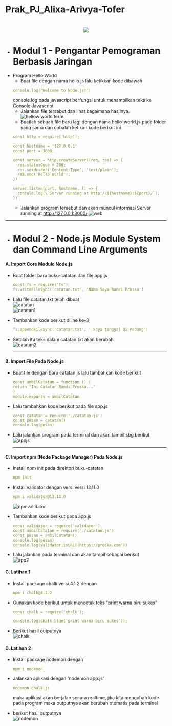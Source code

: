 # Prak_PJ_Alixa-Arivya-Tofer



<h1 align="center">
  <img src="https://readme-typing-svg.herokuapp.com?font=Josefin+Sans&weight=700&size=30&pause=1000&center=true&vCenter=true&width=435&lines=Hi+There+%F0%9F%91%8B;I'm%2C+Alixa+Arivya+Tofer"/>
</h1>




 * # Modul 1 - Pengantar Pemograman Berbasis Jaringan
- Program Hello World
    - Buat file dengan nama hello.js lalu ketikkan kode dibawah
    ```yml
    console.log('Welcome to Node.js!')
   ```
    console.log pada javascript berfungsi untuk menampilkan teks ke Console Javascript
    - Jalankan file tersebut dan lihat bagaimana hasilnya. 
    ![hellow world term](https://github.com/alixa01/Prak_PJ_Alixa-Arivya-Tofer/assets/94752755/e5910700-b035-4aec-838a-8943854e1a27)
    - Buatlah sebuah file baru lagi dengan nama hello-world.js pada folder yang sama
dan cobalah ketikan kode berikut ini
    ```yml
    const http = require('http');

  const hostname = '127.0.0.1'
  const port = 3000;

  const server = http.createServer((req, res) => {
      res.statusCode = 200;
      res.setHeader('Content-Type', 'text/plain');
      res.end('Hello World');
  })

  server.listen(port, hostname, () => {
      console.log(\`Server running at http://${hostname}:${port}/`);
  })
    ```
    - Jalankan program tersebut dan akan muncul informasi Server running at
http://127.0.0.1:3000/
![web](https://github.com/alixa01/Prak_PJ_Alixa-Arivya-Tofer/assets/94752755/2d569a99-7b24-45e4-b336-2b43cb487fb8)

<hr>

* # Modul 2 - Node.js Module System dan Command Line Arguments
<h4>
  A. Import Core Module Node.js
</h4>

  - Buat folder baru buku-catatan dan file app.js
    
    ```yml
    const fs = require('fs')
    fs.writeFileSync('catatan.txt', 'Nama Saya Randi Proska')

    ```

   - Lalu file catatan.txt telah dibuat <br>
     ![catatan](https://github.com/alixa01/Prak_PJ_Alixa-Arivya-Tofer/assets/94752755/130a0889-6f82-4d40-894b-9a7b5b0fb5ce) <br>
     ![catatan1](https://github.com/alixa01/Prak_PJ_Alixa-Arivya-Tofer/assets/94752755/79725d59-8915-40d0-829b-0965eca8c20e)

   - Tambahkan kode berikut diline ke-3

     ```yml
     fs.appendFileSync('catatan.txt', ' Saya tinggal di Padang')
     ```

  - Setalah itu teks dalam catatan.txt akan berubah <br>
    ![catatan2](https://github.com/alixa01/Prak_PJ_Alixa-Arivya-Tofer/assets/94752755/168e4793-40dc-4e88-b836-2c0d801345f5)
    <hr>

<h4>
  B. Import File Pada Node.js
</h4>

  - Buat file dengan baru catatan.js lalu tambahkan kode berikut

    ```yml
    const ambilCatatan = function () {
    return 'Ini Catatan Randi Proska...'
    }
    module.exports = ambilCatatan
    ```

  - Lalu tambahkan kode berikut pada file app.js

    ```yml
    const catatan = require('./catatan.js')
    const pesan = catatan()
    console.log(pesan)
    ```

  - Lalu jalankan program pada terminal dan akan tampil sbg berikut
    ![appjs](https://github.com/alixa01/Prak_PJ_Alixa-Arivya-Tofer/assets/94752755/9008aae3-7e06-4e23-bda3-7b9b3b1620d4)
    <hr>

<h4>
  C. Import npm (Node Package Manager) Pada Node.js
</h4>

  - Install npm init pada direktori buku-catatan

     ```yml
     npm init
     ```

  - Install validator dengan versi versi 13.11.0
    ```yml
    npm i validator@13.11.0
    ```
    
    ![npmvalidator](https://github.com/alixa01/Prak_PJ_Alixa-Arivya-Tofer/assets/94752755/25bf8bbb-4cf4-4d0b-8e16-8f949f219193)

  - Tambahkan kode berikut pada app.js
    ```yml
    const validator = require('validator')
    const ambilCatatan = require('./catatan.js')
    const pesan = ambilCatatan()
    console.log(pesan)
    console.log(validator.isURL('https://proska.com'))
    ```

  - Lalu jalankan pada terminal dan akan tampil sebagai berikut <br>
    ![app2](https://github.com/alixa01/Prak_PJ_Alixa-Arivya-Tofer/assets/94752755/4147238e-4ca1-453f-ae5d-64211cd35acb)

<h4>
  C. Latihan 1
</h4>

  - Install package chalk versi 4.1.2 dengan
    ```yml
    npm i chalk@4.1.2
    ```

  - Gunakan kode berikut untuk mencetak teks "print warna biru sukes"
    ```yml
    const chalk = require('chalk');

    console.log(chalk.blue('print warna biru sukes'));
    ```
  - Berikut hasil outputnya <br>
    ![chalk](https://github.com/alixa01/Prak_PJ_Alixa-Arivya-Tofer/assets/94752755/ed332075-8678-4e4a-a4a8-b83d69aad39e)
    
<h4>
  D. Latihan 2
</h4>

  - Install package nodemon dengan
    ```yml
    npm i nodemon
    ```

  - Jalankan aplikasi dengan 'nodemon app.js'
    ```yml
    nodemon chalk.js
    ```
    maka aplikasi akan berjalan secara realtime, jika kita mengubah kode pada program maka outputnya akan berubah otomatis pada terminal

  - berikut hasil outputnya <br>
    ![nodemon](https://github.com/alixa01/Prak_PJ_Alixa-Arivya-Tofer/assets/94752755/9df3b8be-78ce-48eb-83a4-d3a5966a32e8)
